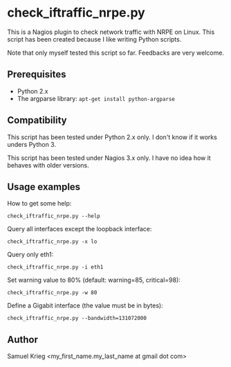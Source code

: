 check_iftraffic_nrpe.py
=======================

This is a Nagios plugin to check network traffic with NRPE on Linux.
This script has been created because I like writing Python scripts.

Note that only myself tested this script so far. Feedbacks are very welcome.

Prerequisites
-------------

* Python 2.x
* The argparse library: `apt-get install python-argparse`

Compatibility
-------------

This script has been tested under Python 2.x only.
I don't know if it works unders Python 3.

This script has been tested under Nagios 3.x only.
I have no idea how it behaves with older versions.

Usage examples
--------------

How to get some help:

    check_iftraffic_nrpe.py --help

Query all interfaces except the loopback interface:

    check_iftraffic_nrpe.py -x lo

Query only eth1:

    check_iftraffic_nrpe.py -i eth1

Set warning value to 80% (default: warning=85, critical=98):

    check_iftraffic_nrpe.py -w 80

Define a Gigabit interface (the value must be in bytes):

    check_iftraffic_nrpe.py --bandwidth=131072000


Author
------

Samuel Krieg <my_first_name.my_last_name at gmail dot com>

